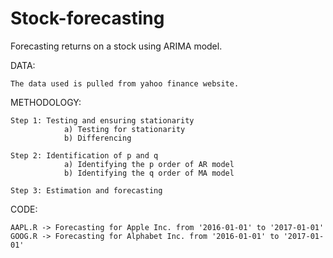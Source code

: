 # Stock-forecasting
Forecasting returns on a stock using ARIMA model.


DATA:
    
    The data used is pulled from yahoo finance website.
    
METHODOLOGY:

    Step 1: Testing and ensuring stationarity
                a) Testing for stationarity
                b) Differencing
     
    Step 2: Identification of p and q
                a) Identifying the p order of AR model
                b) Identifying the q order of MA model
    
    Step 3: Estimation and forecasting
    
    
CODE:
    
    AAPL.R -> Forecasting for Apple Inc. from '2016-01-01' to '2017-01-01'
    GOOG.R -> Forecasting for Alphabet Inc. from '2016-01-01' to '2017-01-01'
